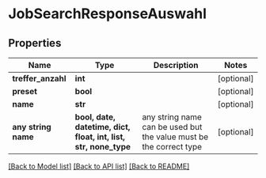 # JobSearchResponseAuswahl


## Properties
Name | Type | Description | Notes
------------ | ------------- | ------------- | -------------
**treffer_anzahl** | **int** |  | [optional] 
**preset** | **bool** |  | [optional] 
**name** | **str** |  | [optional] 
**any string name** | **bool, date, datetime, dict, float, int, list, str, none_type** | any string name can be used but the value must be the correct type | [optional]

[[Back to Model list]](../README.md#documentation-for-models) [[Back to API list]](../README.md#documentation-for-api-endpoints) [[Back to README]](../README.md)


